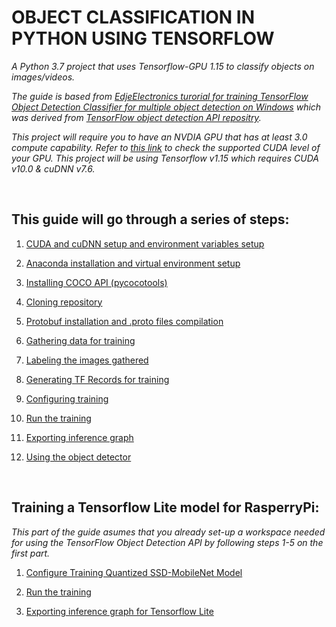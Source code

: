 # **OBJECT CLASSIFICATION IN PYTHON USING TENSORFLOW**

_A Python 3.7 project that uses Tensorflow-GPU 1.15 to classify objects on images/videos._

_The guide is based from [EdjeElectronics turorial for training TensorFlow Object Detection Classifier for multiple object detection on Windows](https://github.com/EdjeElectronics/TensorFlow-Object-Detection-API-Tutorial-Train-Multiple-Objects-Windows-10#1-install-anaconda-cuda-and-cudnn) which was derived from [TensorFlow object detection API repositry](https://github.com/tensorflow/models/tree/master/research/object_detection)._

_This project will require you to have an NVDIA GPU that has at least 3.0 compute capability. Refer to [this link](https://en.wikipedia.org/wiki/CUDA) to check the supported CUDA level of your GPU. This project will be using Tensorflow v1.15 which requires CUDA v10.0 & cuDNN v7.6._

<br>

## **This guide will go through a series of steps:**
1. [CUDA and cuDNN setup and environment variables setup](https://github.com/JeiEmDSea/Object-Classification-In-Python-Using-Tensorflow/blob/master/documentation/cuda_and_cudnn_setup_and_environment_variables_setup.md)

2. [Anaconda installation and virtual environment setup](https://github.com/JeiEmDSea/Object-Classification-In-Python-Using-Tensorflow/blob/master/documentation/anaconda_installation_and_virtual_environment_setup.md)

3. [Installing COCO API (pycocotools)](https://github.com/JeiEmDSea/Object-Classification-In-Python-Using-Tensorflow/blob/master/documentation/installing_coco_api.md)

4. [Cloning repository](https://github.com/JeiEmDSea/Object-Classification-In-Python-Using-Tensorflow/blob/master/documentation/cloning_repository.md)

5. [Protobuf installation and .proto files compilation](https://github.com/JeiEmDSea/Object-Classification-In-Python-Using-Tensorflow/blob/master/documentation/protobuf_installation_and_proto_files_compilation.md)

6. [Gathering data for training](https://github.com/JeiEmDSea/Object-Classification-In-Python-Using-Tensorflow/blob/master/documentation/gathering_data_for_training.md)

7. [Labeling the images gathered](https://github.com/JeiEmDSea/Object-Classification-In-Python-Using-Tensorflow/blob/master/documentation/labeling_the_images_gathered.md)

8. [Generating TF Records for training](https://github.com/JeiEmDSea/Object-Classification-In-Python-Using-Tensorflow/blob/master/documentation/generating_tf_records_for_training.md)

9. [Configuring training](https://github.com/JeiEmDSea/Object-Classification-In-Python-Using-Tensorflow/blob/master/documentation/configuring_training.md)

10. [Run the training](https://github.com/JeiEmDSea/Object-Classification-In-Python-Using-Tensorflow/blob/master/documentation/run_the_training.md)

11. [Exporting inference graph](https://github.com/JeiEmDSea/Object-Classification-In-Python-Using-Tensorflow/blob/master/documentation/exporting_inference_graph.md)

12. [Using the object detector](https://github.com/JeiEmDSea/Object-Classification-In-Python-Using-Tensorflow/blob/master/documentation/using_the_object_detector.md)

<br>

## **Training a Tensorflow Lite model for RasperryPi:**

_This part of the guide asumes that you already set-up a workspace needed for using the TensorFlow Object Detection API by following steps 1-5 on the first part._


1. [Configure Training Quantized SSD-MobileNet Model](https://github.com/JeiEmDSea/Object-Classification-In-Python-Using-Tensorflow/blob/master/documentation/tflite_for_raspi/configure_training_quantized_ssd_mobilenet_model.md)

2. [Run the training](https://github.com/JeiEmDSea/Object-Classification-In-Python-Using-Tensorflow/blob/master/documentation/tflite_for_raspi/run_the_training.md)

3. [Exporting inference graph for Tensorflow Lite](https://github.com/JeiEmDSea/Object-Classification-In-Python-Using-Tensorflow/blob/master/documentation/tflite_for_raspi/export_inference_graph_for_tf_lite.md)